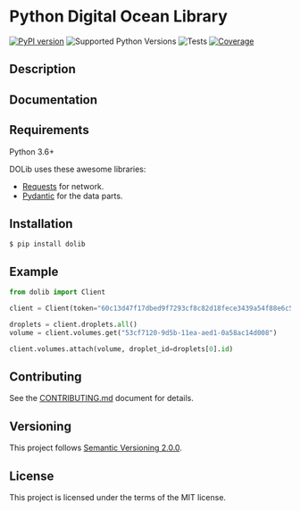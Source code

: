 # Python Digital Ocean Library

[![PyPI version](https://badge.fury.io/py/dolib.svg)](https://badge.fury.io/py/dolib)
![Supported Python Versions](https://img.shields.io/pypi/pyversions/dolib)
![Tests](https://github.com/geraxe/dolib/workflows/Tests/badge.svg)
[![Coverage](https://codecov.io/gh/geraxe/dolib/branch/master/graph/badge.svg)](https://codecov.io/gh/geraxe/dolib)

## Description


## Documentation


## Requirements

Python 3.6+

DOLib uses these awesome libraries:

* <a href="https://requests.readthedocs.io/" class="external-link" target="_blank">Requests</a> for network.
* <a href="https://pydantic-docs.helpmanual.io/" class="external-link" target="_blank">Pydantic</a> for the data parts.

## Installation

```shell
$ pip install dolib
```

## Example

```Python
from dolib import Client

client = Client(token="60c13d47f17dbed9f7293cf8c82d18fece3439a54f88e6c52c2df07f87bd8dd9")

droplets = client.droplets.all()
volume = client.volumes.get("53cf7120-9d5b-11ea-aed1-0a58ac14d008")

client.volumes.attach(volume, droplet_id=droplets[0].id)
```


## Contributing

See the [CONTRIBUTING.md](CONTRIBUTING.md) document for details.

## Versioning

This project follows [Semantic Versioning 2.0.0](http://semver.org/spec/v2.0.0.html).

## License

This project is licensed under the terms of the MIT license.
